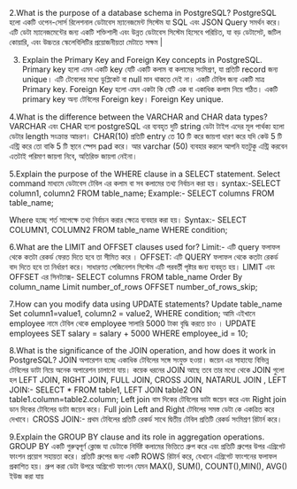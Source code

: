 2.What is the purpose of a database schema in PostgreSQL?
PostgreSQL হলো একটি ওপেন-সোর্স রিলেশনাল ডেটাবেস ম্যানেজমেন্ট সিস্টেম যা SQL এবং JSON Query সমর্থন করে। এটি ডেটা ম্যানেজমেন্টের জন্য একটি শক্তিশালী এবং উন্নত ডেটাবেস সিস্টেম হিসেবে পরিচিত, যা বড় ডেটাসেট, জটিল কোয়ারি, এবং উচ্চতর স্কেলেবিলিটির প্রয়োজনীয়তা মেটাতে সক্ষম |

3. Explain the Primary Key and Foreign Key concepts in PostgreSQL.
   Primary key হলো এমন একটি key যেটি একটি কলাম বা কলামের সংমিশ্রণ, যা প্রতিটি record জন্য unique। এটি টেবেলের মধ্যে ডুপ্লিকেট বা null মান থাকতে দেই না। একটি টেবিল জন্য একটি মাত্র Primary key.
   Foreign Key হলো এমন একটা কি যেটি এক বা একাধিক কলাম নিয়ে গঠিত। একটি primary key অন্য টেবিলের Foreign key। Foreign Key unique.

4.What is the difference between the VARCHAR and CHAR data types?
VARCHAR এবং CHAR হলো postgreSQL এর ব্যবহৃত দুটি string ডেটা টাইপ এদের মূল পার্থক্য হলো ডেটার length সংক্রান্ত আচরণ। CHAR(10) প্রতিটি entry তে 10 টি করে জায়গা ধারণ করে যদি কেউ 5 টি এন্ট্রি করে তো বাকি 5 টি স্থানে স্পেস pad করে। আর varchar (50) ব্যবহার করলে আপনি যতটুকু এন্ট্রি করবেন এতটাই পরিমাণ জায়গা নিবে, অতিরিক্ত জায়গা নেইনা।

5.Explain the purpose of the WHERE clause in a SELECT statement.
Select command মাধ্যমে ডেটাবেস টেবিল এর কলাম বা সব কলামের তথ্য নির্বাচন করা হয়।
syntax:-SELECT column1, column2 FROM table_name;
Example:- SELECT columns FROM table_name;

Where হচ্ছে শর্ত সাপেক্ষে তথ্য নির্বাচন করার ক্ষেত্রে ব্যবহার করা হয়।
Syntax:- SELECT COLUMN1, COLUMN2 FROM table_name WHERE condition;

6.What are the LIMIT and OFFSET clauses used for?
Limit:- এটি query ফলাফল থেকে কতটা রেকর্ড ফেরত দিতে হবে তা সীমিত করে ।
OFFSET: এটি QUERY ফলাফল থেকে কতটা রেকর্ড বাদ দিতে হবে তা নির্ধারণ করে। সাধারণত পেজিনেশন সিস্টেম এটি পরবর্তী পৃষ্টার জন্য ব্যবহৃত হয়।
LIMIT এবং OFFSET এর সিনট্যাক্স-
SELECT columns FROM table_name
Order By column_name
Limit number_of_rows
OFFSET number_of_rows_skip;

7.How can you modify data using UPDATE statements?
Update table_name
Set column1=value1, column2 = value2,
WHERE condition;
আমি এইখানে employee নামে টেবিল থেকে employee সালারি 5000 টাকা বৃদ্ধি করতে চাও ।
UPDATE employees SET salary = salary + 5000
WHERE employee_id = 10;

8.What is the significance of the JOIN operation, and how does it work in PostgreSQL?
JOIN অপারেশন হচ্ছে একাধিক টেবিলের সঙ্গে সংযুক্ত হওয়া। জয়েন এর সাহায্যে বিভিন্ন টেবিলের ডাটা নিয়ে অনেক অপারেশন চালানো যায়। কয়েক ধরনের JOIN আছে তবে তার মধ্যে থেকে JOIN গুলো হল LEFT JOIN, RIGHT JOIN, FULL JOIN, CROSS JOIN, NATARUL JOIN ,
LEFT JOIN:-
SELECT \* FROM table1,
LEFT JOIN table2
ON table1.column=table2.column;
Left join বাম দিকের টেবিলের ডাটা জয়েন করে এবং Right join ডান দিকের টেবিলের ডাটা জয়েন করে। Full join Left and Right টেবিলের সমস্ত ডেটা কে একত্রিত করে দেখাবে।
CROSS JOIN:- প্রথম টেবিলের প্রতিটি রেকর্ড সাথে দ্বিতীয় টেবিল প্রতিটি রেকর্ড সংমিশ্রণ রিটার্ন করে।

9.Explain the GROUP BY clause and its role in aggregation operations.
GROUP BY একটি গুরুত্বপূর্ণ ক্লোজ যা ডেটাকে নির্দিষ্ট কলামের ভিত্তিতে গ্রুপ করে এবং প্রতিটি গ্রুপের উপর এগ্রিগেট ফাংশন প্রয়োগ সহায়তা করে। প্রতিটি গ্রুপের জন্য একটি ROWS রিটার্ন করে, যেখানে এগ্রিগেট ফাংশনের ফলাফল প্রকাশিত হয়। গ্রুপ করা ডেটা উপরে অগ্রিগেট ফাংশন যেমন MAX(), SUM(), COUNT(),MIN(), AVG() ইউজ করা যায়

